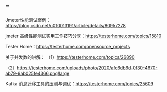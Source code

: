 # -
Jmeter性能测试案例：https://blog.csdn.net/u010013191/article/details/80957278

jmeter 高级性能测试实用工作技巧分享：https://testerhome.com/topics/15810

Tester Home：https://testerhome.com/opensource_projects


关于并发数的讲解：
（1）https://testerhome.com/topics/26890

（2）https://testerhome.com/uploads/photo/2020/afc6db6d-0f30-4670-ab79-9ab025fe4366.png!large

 Kafka 消息迁移工具的压测与调优：https://testerhome.com/topics/25609
